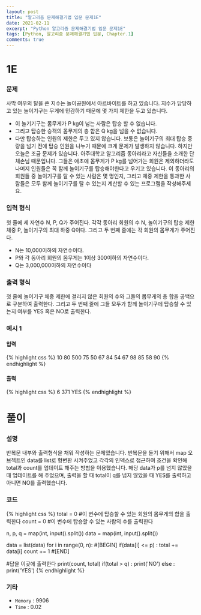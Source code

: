 ```yaml
---
layout: post
title: "알고리즘 문제해결기법 입문 문제1E"
date: 2021-02-11
excerpt: "Python 알고리즘 문제해결기법 입문 문제1E"
tags: [Python, 알고리즘 문제해결기법 입문, Chapter.1]
comments: true
---
```

# 1E

### 문제
사막 여우의 탈을 쓴 지수는 놀이공원에서 아르바이트를 하고 있습니다. 지수가 담당하고 있는 놀이기구는 무게에 민감하기 때문에 몇 가지 제한을 두고 있습니다.
- 이 놀기기구는 몸무게가 P kg이 넘는 사람은 탑승 할 수 없습니다.
- 그리고 탑승한 승객의 몸무게의 총 합은 Q kg을 넘을 수 없습니다.
- 다만 탑승하는 인원의 제한은 두고 있지 않습니다.
보통은 놀이기구의 최대 탑승 중량을 넘기 전에 탑승 인원을 나누기 때문에 크게 문제가 발생하지 않습니다. 하지만 오늘은 조금 문제가 있습니다. 아주대학교 알고리즘 동아리라고 자신들을 소개한 단체손님 때문입니다. 그들은 애초에 몸무게가 P kg를 넘어가는 회원은 제외하더라도 나머지 인원들은 꼭 함께 놀이기구를 탑승해야한다고 우기고 있습니다. 이 동아리의 회원들 중 놀이기구를 탈 수 있는 사람은 몇 명인지, 그리고 체중 제한을 통과한 사람들은 모두 함께 놀이기구를 탈 수 있는지 계산할 수 있는 프로그램을 작성해주세요.

### 입력 형식
첫 줄에 세 자연수 N, P, Q가 주어진다. 각각 동아리 회원의 수 N, 놀이기구의 탑승 제한 체중 P, 놀이기구의 최대 하중 Q이다. 
그리고 두 번째 줄에는 각 회원의 몸무게가 주어진다. 
- N는 10,000이하의 자연수이다.
- P와 각 동아리 회원의 몸무게는 1이상 300이하의 자연수이다.
- Q는 3,000,000이하의 자연수이다

### 출력 형식
첫 줄에 놀이기구 체중 제한에 걸리지 않은 회원의 수와 그들의 몸무게의 총 합을 공백으로 구분하여 출력한다.
그리고 두 번째 줄에 그들 모두가 함께 놀이기구에 탑승할 수 있는지 여부를 YES 혹은 NO로 출력한다.

### 예시 1
#### 입력
{% highlight css %}
10 80 500
75 50 67 84 54 67 98 85 58 90
{% endhighlight %}
#### 출력
{% highlight css %}
6 371
YES
{% endhighlight %}

# 풀이

### 설명
반복문 내부와 출력형식을 채워 작성하는 문제였습니다. 반복문을 돌기 위해서 map 오브젝트인 data를 list로 형변환 시켜주었고 각각의 인덱스로 접근하여 조건을 확인해 total과 count를 업데이트 해주는 방법을 이용했습니다. 해당 data가 p를 넘지 않았을 때 업데이트를 해 주었으며, 출력을 할 때 total이 q를 넘지 않았을 때 YES를 출력하고 아니면 NO를 출력했습니다. 

### 코드
{% highlight css %}
total = 0 #이 변수에 탑승할 수 있는 회원의 몸무게의 합을 출력한다
count = 0 #이 변수에 탑승할 수 있는 사람의 수를 출력한다

n, p, q = map(int, input().split())
data = map(int, input().split())

data = list(data)
for i in range(0, n):
	#[BEGIN]
	if(data[i] <= p) : 
		total += data[i]
		count += 1
	#[END]

#답을 이곳에 출력한다
print(count, total)
if(total > q) : print('NO')
else : print('YES')
{% endhighlight %}

### 기타
- `Memory` : 9906
- `Time` : 0.02